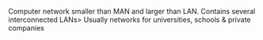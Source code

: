 Computer network smaller than MAN and larger than LAN.
Contains several interconnected LANs>
Usually networks for universities, schools & private companies